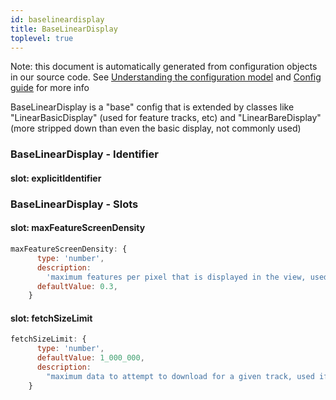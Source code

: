 ```yaml
---
id: baselineardisplay
title: BaseLinearDisplay
toplevel: true
---
```


Note: this document is automatically generated from configuration objects in
our source code. See [Understanding the configuration
model](/docs/devguide_config/) and [Config guide](/docs/config_guide) for more
info

BaseLinearDisplay is a "base" config that is extended by classes like
"LinearBasicDisplay" (used for feature tracks, etc) and "LinearBareDisplay"
(more stripped down than even the basic display, not commonly used)

### BaseLinearDisplay - Identifier

#### slot: explicitIdentifier

### BaseLinearDisplay - Slots

#### slot: maxFeatureScreenDensity

```js
maxFeatureScreenDensity: {
      type: 'number',
      description:
        'maximum features per pixel that is displayed in the view, used if byte size estimates not available',
      defaultValue: 0.3,
    }
```

#### slot: fetchSizeLimit

```js
fetchSizeLimit: {
      type: 'number',
      defaultValue: 1_000_000,
      description:
        "maximum data to attempt to download for a given track, used if adapter doesn't specify one",
    }
```
